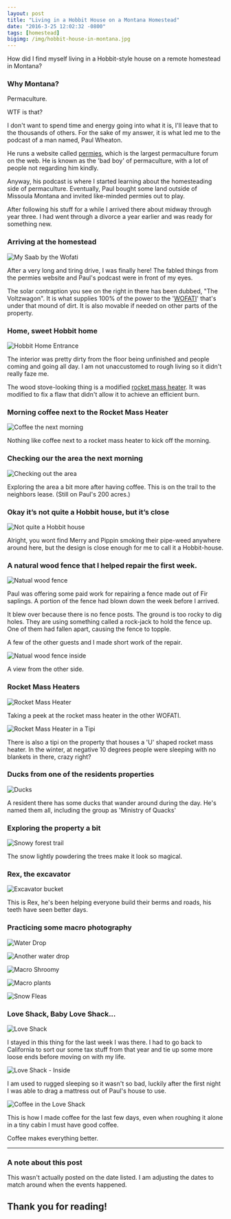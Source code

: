 ```yaml
---
layout: post
title: "Living in a Hobbit House on a Montana Homestead"
date: "2016-3-25 12:02:32 -0800"
tags: [homestead]
bigimg: /img/hobbit-house-in-montana.jpg
---
```


How did I find myself living in a Hobbit-style house on a remote homestead in Montana?

<!--more-->
### Why Montana?

Permaculture.

WTF is that?

I don't want to spend time and energy going into what it is, I'll leave that to the thousands of others. For the sake of my answer, it is what led me to the podcast of a man named, Paul Wheaton.

He runs a website called [permies](https://permies.com), which is the largest permaculture forum on the web. He is known as the 'bad boy' of permaculture, with a lot of people not regarding him kindly.

Anyway, his podcast is where I started learning about the homesteading side of permaculture. Eventually, Paul bought some land outside of Missoula Montana and invited like-minded permies out to play.

After following his stuff for a while I arrived there about midway through year three. I had went through a divorce a year earlier and was ready for something new.

### Arriving at the homestead

![My Saab by the Wofati](https://i.imgur.com/aFjObob.jpg)

After a very long and tiring drive, I was finally here! The fabled things from the permies website and Paul's podcast were in front of my eyes.

The solar contraption you see on the right in there has been dubbed, "The Voltzwagon". It is what supplies 100% of the power to the '[WOFATI](https://richsoil.com/wofati.jsp)' that's under that mound of dirt. It is also movable if needed on other parts of the property.

### Home, sweet Hobbit home

![Hobbit Home Entrance](https://i.imgur.com/MWb8Woi.jpg)

The interior was pretty dirty from the floor being unfinished and people coming and going all day. I am not unaccustomed to rough living so it didn't really faze me.

The wood stove-looking thing is a modified [rocket mass heater](https://richsoil.com/rocket-stove-mass-heater.jsp). It was modified to fix a flaw that didn't allow it to achieve an efficient burn.

### Morning coffee next to the Rocket Mass Heater

![Coffee the next morning](https://i.imgur.com/ZKDWheJ.jpg)

Nothing like coffee next to a rocket mass heater to kick off the morning.

### Checking our the area the next morning

![Checking out the area](https://i.imgur.com/Hv9j7zc.jpg)

Exploring the area a bit more after having coffee. This is on the trail to the neighbors lease. (Still on Paul's 200 acres.)

### Okay it’s not quite a Hobbit house, but it’s close

![Not quite a Hobbit house](https://i.imgur.com/7T0Skxn.jpg)

Alright, you wont find Merry and Pippin smoking their pipe-weed anywhere around here, but the design is close enough for me to call it a Hobbit-house.

### A natural wood fence that I helped repair the first week.

![Natual wood fence](https://i.imgur.com/evuz9Wj.jpg)

Paul was offering some paid work for repairing a fence made out of Fir saplings. A portion of the fence had blown down the week before I arrived.

It blew over because there is no fence posts. The ground is too rocky to dig holes. They are using something called a rock-jack to hold the fence up. One of them had fallen apart, causing the fence to topple.

A few of the other guests and I made short work of the repair.

![Natual wood fence inside](https://i.imgur.com/RxAWnBq.jpg)

A view from the other side.

### Rocket Mass Heaters

![Rocket Mass Heater](https://i.imgur.com/rUuDsHT.jpg)

Taking a peek at the rocket mass heater in the other WOFATI.

![Rocket Mass Heater in a Tipi](https://i.imgur.com/H9jI2uF.jpg)

There is also a tipi on the property that houses a 'U' shaped rocket mass heater. In the winter, at negative 10 degrees people were sleeping with no blankets in there, crazy right?

### Ducks from one of the residents properties

![Ducks](https://i.imgur.com/Ik8moxD.jpg)

A resident there has some ducks that wander around during the day. He's named them all, including the group as 'Ministry of Quacks'

### Exploring the property a bit

![Snowy forest trail](https://i.imgur.com/2N3ZzEp.jpg)

The snow lightly powdering the trees make it look so magical.

### Rex, the excavator

![Excavator bucket](https://i.imgur.com/DNxQrt5.jpg)

This is Rex, he's been helping everyone build their berms and roads, his teeth have seen better days.

### Practicing some macro photography

![Water Drop](https://i.imgur.com/1W6VfFC.jpg)

![Another water drop](https://i.imgur.com/UwktZc4.jpg)

![Macro Shroomy](https://i.imgur.com/mdw18el.jpg)

![Macro plants](https://i.imgur.com/xN4FC3l.jpg)

![Snow Fleas](https://i.imgur.com/7aKGrVF.jpg)

### Love Shack, Baby Love Shack...

![Love Shack](https://i.imgur.com/fTYZI7m.jpg)

I stayed in this thing for the last week I was there. I had to go back to California to sort our some tax stuff from that year and tie up some more loose ends before moving on with my life.

![Love Shack - Inside](https://i.imgur.com/OWEtI6E.jpg)

I am used to rugged sleeping so it wasn't so bad, luckily after the first night I was able to drag a mattress out of Paul's house to use.

![Coffee in the Love Shack](https://i.imgur.com/MC1EOHi.jpg)

This is how I made coffee for the last few days, even when roughing it alone in a tiny cabin I must have good coffee.

Coffee makes everything better.

*****

### A note about this post

This wasn't actually posted on the date listed. I am adjusting the dates to match around when the events happened.

## Thank you for reading!
